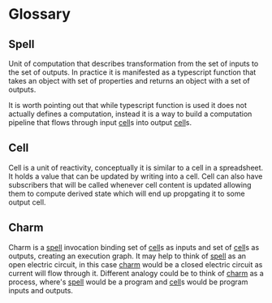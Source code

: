 # Glossary

## Spell

Unit of computation that describes transformation from the set of inputs to the set of outputs. In practice it is manifested as a typescript function that takes an object with set of properties and returns an object with a set of outputs.

It is worth pointing out that while typescript function is used it does not actually defines a computation, instead it is a way to build a computation pipeline that flows through input [cell]s into output [cell]s.


## Cell

Cell is a unit of reactivity, conceptually it is similar to a cell in a spreadsheet. It holds a value that can be updated by writing into a cell. Cell can also have subscribers that will be called whenever cell content is updated allowing them to compute derived state which will end up propgating it to some output cell.

## Charm

Charm is a [spell] invocation binding set of [cell]s as inputs and set of [cell]s as outputs, creating an execution graph. It may help to think of [spell] as an open electric circuit, in this case [charm] would be a closed electric circuit as current will flow through it. Different analogy could be to think of [charm] as a process, where's [spell] would be a program and [cell]s would be program inputs and outputs.

[spell]:#spell
[cell]:#cell
[charm]:#charm
